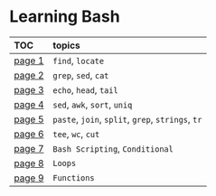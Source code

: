 # Learning Bash

| TOC                          |  topics |
|:-----------------------------|:--------|
| [page 1](./pages/page_1.md) | `find`, `locate`                                  |
| [page 2](./pages/page_2.md) | `grep`, `sed`, `cat`                              |
| [page 3](./pages/page_3.md) | `echo`, `head`, `tail`                            |
| [page 4](./pages/page_4.md) | `sed`, `awk`, `sort`, `uniq`                      |
| [page 5](./pages/page_5.md) | `paste`, `join`, `split`, `grep`, `strings`, `tr` |
| [page 6](./pages/page_6.md) | `tee`, `wc`, `cut`                                |
| [page 7](./pages/page_7.md) | `Bash Scripting`, `Conditional`                   |
| [page 8](./pages/page_8.md) | `Loops`                                           |
| [page 9](./pages/page_9.md) | `Functions`                                       |
